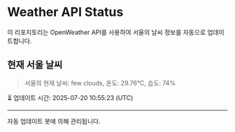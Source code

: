 
# Weather API Status

이 리포지토리는 OpenWeather API를 사용하여 서울의 날씨 정보를 자동으로 업데이트합니다.

## 현재 서울 날씨
> 서울의 현재 날씨: few clouds, 온도: 29.76°C, 습도: 74%

⏳ 업데이트 시간: 2025-07-20 10:55:23 (UTC)

---
자동 업데이트 봇에 의해 관리됩니다.
